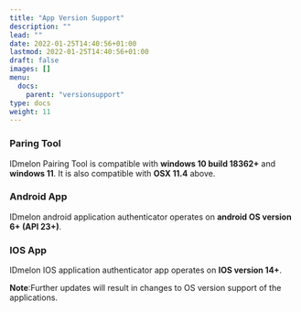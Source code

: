 ```yaml
---
title: "App Version Support"
description: ""
lead: ""
date: 2022-01-25T14:40:56+01:00
lastmod: 2022-01-25T14:40:56+01:00
draft: false
images: []
menu:
  docs:
    parent: "versionsupport"
type: docs
weight: 11
---
```


### Paring Tool

IDmelon Pairing Tool is compatible with **windows 10 build 18362+** and **windows 11**.
It is also compatible with **OSX 11.4** above.

### Android App

IDmelon android application authenticator operates on **android OS version 6+ (API 23+)**.

### IOS App

IDmelon IOS application authenticator app operates on **IOS version 14+**.

**Note**:Further updates will result in changes to OS version support of the applications.
